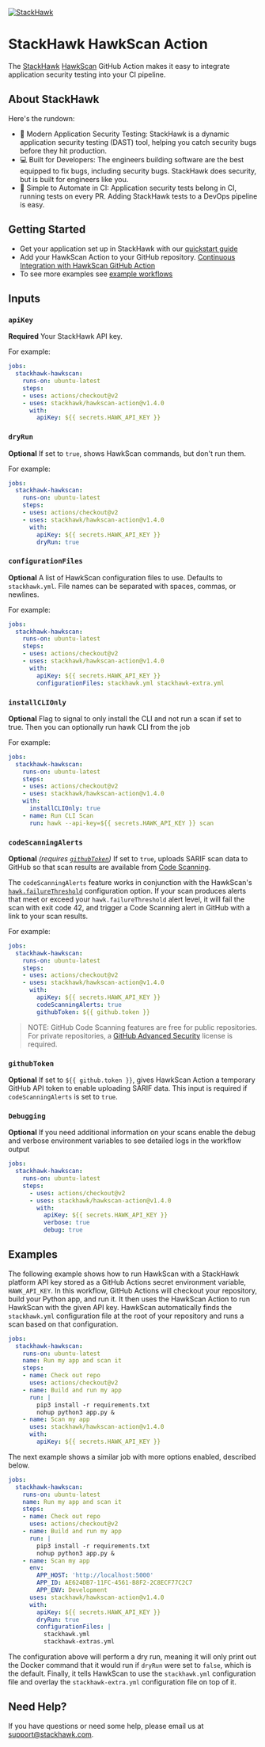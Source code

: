 [![StackHawk](https://www.stackhawk.com/stackhawk-light-long@2x.png)](https://stackhawk.com)

# StackHawk HawkScan Action

The [StackHawk](https://www.stackhawk.com/) [HawkScan](https://hub.docker.com/r/stackhawk/hawkscan) GitHub Action makes it easy to integrate application security testing into your CI pipeline.

## About StackHawk
Here's the rundown:

 * 🧪 Modern Application Security Testing: StackHawk is a dynamic application security testing (DAST) tool, helping you catch security bugs before they hit production.
 * 💻 Built for Developers: The engineers building software are the best equipped to fix bugs, including security bugs. StackHawk does security, but is built for engineers like you.
 * 🤖 Simple to Automate in CI: Application security tests belong in CI, running tests on every PR. Adding StackHawk tests to a DevOps pipeline is easy.

## Getting Started
 * Get your application set up in StackHawk with our [quickstart guide](https://docs.stackhawk.com/hawkscan/#quickstart)
 * Add your HawkScan Action to your GitHub repository. [Continuous Integration with HawkScan GitHub Action](https://docs.stackhawk.com/continuous-integration/github-actions.html)  
 * To see more examples see [example workflows](example_workflows/README.md)

## Inputs

### `apiKey`

**Required** Your StackHawk API key.

For example:
```yaml
jobs:
  stackhawk-hawkscan:
    runs-on: ubuntu-latest
    steps:
    - uses: actions/checkout@v2
    - uses: stackhawk/hawkscan-action@v1.4.0
      with:
        apiKey: ${{ secrets.HAWK_API_KEY }}
```

### `dryRun`

**Optional** If set to `true`, shows HawkScan commands, but don't run them. 

For example:
```yaml
jobs:
  stackhawk-hawkscan:
    runs-on: ubuntu-latest
    steps:
    - uses: actions/checkout@v2
    - uses: stackhawk/hawkscan-action@v1.4.0
      with:
        apiKey: ${{ secrets.HAWK_API_KEY }}
        dryRun: true
```

### `configurationFiles`

**Optional** A list of HawkScan configuration files to use. Defaults to `stackhawk.yml`. File names can be separated with spaces, commas, or newlines.

For example:
```yaml
jobs:
  stackhawk-hawkscan:
    runs-on: ubuntu-latest
    steps:
    - uses: actions/checkout@v2
    - uses: stackhawk/hawkscan-action@v1.4.0
      with:
        apiKey: ${{ secrets.HAWK_API_KEY }}
        configurationFiles: stackhawk.yml stackhawk-extra.yml
```

### `installCLIOnly`

**Optional** Flag to signal to only install the CLI and not run a scan if set to true. Then you can optionally run hawk CLI from the job

For example:
```yaml
jobs:
  stackhawk-hawkscan:
    runs-on: ubuntu-latest
    steps:
    - uses: actions/checkout@v2
    - uses: stackhawk/hawkscan-action@v1.4.0
    with:
      installCLIOnly: true
    - name: Run CLI Scan
      run: hawk --api-key=${{ secrets.HAWK_API_KEY }} scan
```

### `codeScanningAlerts`

**Optional** *(requires [`githubToken`](#githubtoken))* If set to `true`, uploads SARIF scan data to GitHub so that scan results are available from [Code Scanning](https://docs.github.com/en/code-security/secure-coding/automatically-scanning-your-code-for-vulnerabilities-and-errors/about-code-scanning).

The `codeScanningAlerts` feature works in conjunction with the HawkScan's [`hawk.failureThreshold`](https://docs.stackhawk.com/hawkscan/configuration/#hawk) configuration option. If your scan produces alerts that meet or exceed your `hawk.failureThreshold` alert level, it will fail the scan with exit code 42, and trigger a Code Scanning alert in GitHub with a link to your scan results.

For example:
```yaml
jobs:
  stackhawk-hawkscan:
    runs-on: ubuntu-latest
    steps:
    - uses: actions/checkout@v2
    - uses: stackhawk/hawkscan-action@v1.4.0
      with:
        apiKey: ${{ secrets.HAWK_API_KEY }}
        codeScanningAlerts: true
        githubToken: ${{ github.token }}
```

> NOTE: GitHub Code Scanning features are free for public repositories. For private repositories, a [GitHub Advanced Security](https://docs.github.com/en/get-started/learning-about-github/about-github-advanced-security) license is required.

### `githubToken`

**Optional** If set to `${{ github.token }}`, gives HawkScan Action a temporary GitHub API token to enable uploading SARIF data. This input is required if `codeScanningAlerts` is set to `true`.

### `Debugging` 

**Optional** If you need additional information on your scans enable the debug and verbose environment variables to see detailed logs in the workflow output

```yaml
jobs:
  stackhawk-hawkscan:
    runs-on: ubuntu-latest
    steps:
      - uses: actions/checkout@v2
      - uses: stackhawk/hawkscan-action@v1.4.0
        with:
          apiKey: ${{ secrets.HAWK_API_KEY }}
          verbose: true
          debug: true
```

## Examples

The following example shows how to run HawkScan with a StackHawk platform API key stored as a GitHub Actions secret environment variable, `HAWK_API_KEY`. In this workflow, GitHub Actions will checkout your repository, build your Python app, and run it. It then uses the HawkScan Action to run HawkScan with the given API key. HawkScan automatically finds the `stackhawk.yml` configuration file at the root of your repository and runs a scan based on that configuration.

```yaml
jobs:
  stackhawk-hawkscan:
    runs-on: ubuntu-latest
    name: Run my app and scan it
    steps:
    - name: Check out repo
      uses: actions/checkout@v2
    - name: Build and run my app
      run: |
        pip3 install -r requirements.txt
        nohup python3 app.py &
    - name: Scan my app
      uses: stackhawk/hawkscan-action@v1.4.0
      with:
        apiKey: ${{ secrets.HAWK_API_KEY }}
```

The next example shows a similar job with more options enabled, described below.

```yaml
jobs:
  stackhawk-hawkscan:
    runs-on: ubuntu-latest
    name: Run my app and scan it
    steps:
    - name: Check out repo
      uses: actions/checkout@v2
    - name: Build and run my app
      run: |
        pip3 install -r requirements.txt
        nohup python3 app.py &
    - name: Scan my app
      env:
        APP_HOST: 'http://localhost:5000'
        APP_ID: AE624DB7-11FC-4561-B8F2-2C8ECF77C2C7
        APP_ENV: Development
      uses: stackhawk/hawkscan-action@v1.4.0
      with:
        apiKey: ${{ secrets.HAWK_API_KEY }}
        dryRun: true
        configurationFiles: |
          stackhawk.yml
          stackhawk-extras.yml
```

The configuration above will perform a dry run, meaning it will only print out the Docker command that it would run if `dryRun` were set to `false`, which is the default.  Finally, it tells HawkScan to use the `stackhawk.yml` configuration file and overlay the `stackhawk-extra.yml` configuration file on top of it.

## Need Help?

If you have questions or need some help, please email us at support@stackhawk.com.